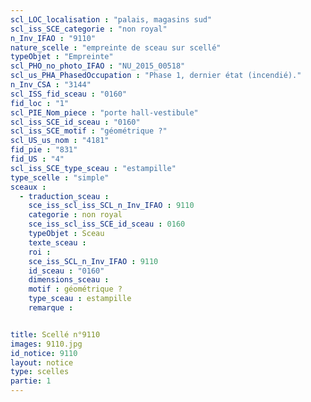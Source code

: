 ```yaml
---
scl_LOC_localisation : "palais, magasins sud"
scl_iss_SCE_categorie : "non royal"
n_Inv_IFAO : "9110"
nature_scelle : "empreinte de sceau sur scellé"
typeObjet : "Empreinte"
scl_PHO_no_photo_IFAO : "NU_2015_00518"
scl_us_PHA_PhasedOccupation : "Phase 1, dernier état (incendié)."
n_Inv_CSA : "3144"
scl_ISS_fid_sceau : "0160"
fid_loc : "1"
scl_PIE_Nom_piece : "porte hall-vestibule"
scl_iss_SCE_id_sceau : "0160"
scl_iss_SCE_motif : "géométrique ?"
scl_US_us_nom : "4181"
fid_pie : "831"
fid_US : "4"
scl_iss_SCE_type_sceau : "estampille"
type_scelle : "simple"
sceaux :
  - traduction_sceau : 
    sce_iss_scl_iss_SCL_n_Inv_IFAO : 9110
    categorie : non royal
    sce_iss_scl_iss_SCE_id_sceau : 0160
    typeObjet : Sceau
    texte_sceau : 
    roi : 
    sce_iss_SCL_n_Inv_IFAO : 9110
    id_sceau : "0160"
    dimensions_sceau : 
    motif : géométrique ?
    type_sceau : estampille
    remarque : 


title: Scellé n°9110
images: 9110.jpg
id_notice: 9110
layout: notice
type: scelles
partie: 1
---
```

